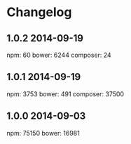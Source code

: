 # Changelog

## 1.0.2 2014-09-19
npm: 60
bower: 6244
composer: 24

## 1.0.1 2014-09-19
npm: 3753
bower: 491
composer: 37500

## 1.0.0 2014-09-03
npm: 75150
bower: 16981
